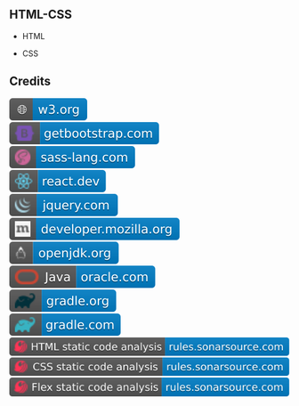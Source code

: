 HTML-CSS
--------

- HTML

- CSS

Credits
-------
[![image](
Credits/w3.org.svg?raw=true)](https://w3.org/)  
[![image](
Credits/getbootstrap.com.svg?raw=true)](https://getbootstrap.com/)  
[![image](
Credits/sass-lang.com.svg?raw=true)](https://sass-lang.com/)  
[![image](
Credits/react.dev.svg?raw=true)](https://react.dev/)  
[![image](
Credits/jquery.com.svg?raw=true)](https://jquery.com/)  
[![image](
Credits/developer.mozilla.org.svg?raw=true)](https://developer.mozilla.org/)  
[![image](
Credits/openjdk.org.svg?raw=true)](https://openjdk.org/)  
[![image](
Credits/Java-oracle.com.svg?raw=true)](https://oracle.com/java/)  
[![image](
Credits/gradle.org.svg?raw=true)](https://gradle.org/)  
[![image](
Credits/gradle.com.svg?raw=true)](https://gradle.com/)  
[![image](
Credits/HTML-static-code-analysis-rules.sonarsource.com.svg?raw=true)](https://rules.sonarsource.com/html/)  
[![image](
Credits/CSS-static-code-analysis-rules.sonarsource.com.svg?raw=true)](https://rules.sonarsource.com/css/)  
[![image](
Credits/Flex-static-code-analysis-rules.sonarsource.com.svg?raw=true)](https://rules.sonarsource.com/flex/)
